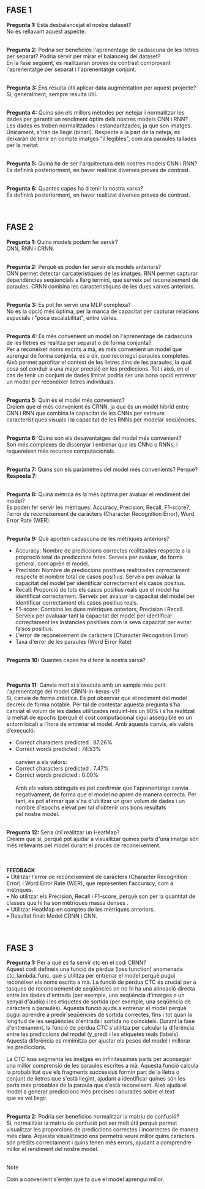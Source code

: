 ## **FASE 1**

**Pregunta 1:** Està desbalancejat el nostre dataset? <br />
No és rellavant aquest aspecte.
<br /> <br />

**Pregunta 2:** Podria ser beneficiós l'aprenentage de cadascuna de les lletres per separat? Podria servir per mirar el balanceig del dataset? <br />
En la fase següent, es realitzaran proves de contrast comprovant l'aprenentatge per separat i l'aprenentatge conjunt.
<br /><br />

**Pregunta 3:** Ens resulta útil aplicar data augmentation per aquest projecte? <br />
Sí, generalment, sempre resulta útil.
<br /><br />

**Pregunta 4:** Quins són els millors mètodes per netejar i normalitzar les dades per garantir un rendiment òptim dels nostres models CNN i RNN? <br />
Les dades es troben normalitzades i estandaritzades, ja que son imatges. Únicament, s'han de llegir (binari). Respecte a la part de la neteja, es deixaràn de tenir en compte imatges "il·legibles", com ara paraules tallades per la meitat.
<br /><br />

**Pregunta 5:** Quina ha de ser l'arquitectura dels nostres models CNN i RNN? <br />
Es definirà posteriorment, en haver realitzat diverses proves de contrast.
<br /><br />

**Pregunta 6:** Quantes capes ha d tenir la nostra xarxa?<br />
Es definirà posteriorment, en haver realitzat diverses proves de contrast.
<br /><br /><br />

## **FASE 2**

**Pregunta 1:** Quins models podem fer servir? <br />
CNN, RNN i CRNN.
<br /><br />

**Pregunta 2:** Perquè es poden fer servir els models anteriors?<br />
CNN permet detectar carcaterístiques de les imatges. RNN permet capturar dependències seqüencials a llarg termini, que serveix pel reconeixement de paraules. CRNN combina les característiques de les dues xarxes anteriors.
<br /><br />

**Pregunta 3:** Es pot fer servir una MLP complexa?<br />
No és la opció més òptima, per la manca de capacitat per capturar relacions espacials i "poca escalabilitat", entre vàries.
<br /><br />

**Pregunta 4:** És més convenient un model on l'aprenentage de cadascuna de les lletres es realitza per separat o de forma conjunta?<br />
Per a reconèixer noms escrits a mà, és més convenient un model que aprengui de forma conjunta, és a dir, que reconegui paraules completes. Això permet aprofitar el context de les lletres dins de les paraules, la qual cosa sol conduir a una major precisió en les prediccions. Tot i això, en el cas de tenir un conjunt de dades límitat podria ser una bona opció entrenar un model per reconèixer lletres individuals.
<br /><br />

**Pregunta 5:** Quin és el model més convenient?<br />
Creiem que el més convenient és CRNN, ja que és un model híbrid entre CNN i RNN que combina la capacitat de les CNNs per extreure característiques visuals i la capacitat de les RNNs per modelar seqüències. 
<br /><br />

**Pregunta 6:** Quins son els desavantatges del model més convenient?<br />
Son més complexes de dissenyar i entrenar que les CNNs o RNNs, i requereixen més recursos computacionals.
<br /><br />

**Pregunta 7:** Quins son els paràmetres del model més convenients? Perquè?<br />
**Resposta 7:** 
<br /><br />

**Pregunta 8:** Quina mètrica és la més òptima per avaluar el rendiment del model?<br />
Es poden fer servir les mètriques: Accuracy, Precision, Recall, F1-score?, l'error de reconeixement de caràcters (Character Recognition Error), Word Error Rate (WER).
<br /><br />

**Pregunta 9:** Què aporten cadascuna de les mètriques anteriors?<br />
- Accuracy: Nombre de prediccions correctes realitzades respecte a la proproció total de prediccions fetes. Serveix per avaluar, de forma general, com aprèn el model.
- Precision: Nombre de prediccions positives realitzades correctament respecte el nombre total de casos positius. Serveix per avaluar la capacitat del model per identificar correctament els casos positius.
- Recall: Proporció de tots els casos positius reals que el model ha identificat correctament. Serveix per avaluar la capacitat del model per identificar correctament els casos positius reals.
- F1-score: Combina les dues mètriques anteriors, Precision i Recall. Serveix per avaluaar tant la capacitat del model per identificar correctament les instàncies positives com la seva capacitat per evitar falsos positius.
- L'error de reconeixement de caràcters (Character Recognition Error)
- Taxa d'error de les paraules (Word Error Rate)
<br /><br />

**Pregunta 10:** Quantes capes ha d tenir la nostra xarxa?<br />
<br /><br />

**Pregunta 11:** Canvia molt si s'executa amb un sample més petit l'aprenentatge del model CRNN-in-keras-v1?<br />
Si, canvia de forma dràstica. Es pot observar que el rediment del model decreix de forma notable. 
Per tal de contestar aquesta pregunta s’ha canviat el volum de les dades utilitzades reduint-les un 90% i s’ha realitzat la meitat de epochs (perquè el cost computacional sigui assequible en un entorn local) a l'hora de entrenar el model. Amb aquests canvis, els valors d’execució: 
- Correct characters predicted : 87.26%
- Correct words predicted      : 74.53%
<br /><br />
canvien a els valors: 
- Correct characters predicted : 7.47%
- Correct words predicted      : 0.00%
<br /><br />
Amb els valors obtinguts es pot confirmar que l'aprenentatge canvia negativament, de forma que el model no apren de manera correcta. Per tant, es pot afirmar que s'ha d'utilitzar un gran volum de dades i un nombre d'epochs elevat per tal d'obtenir uns bons resultats pel nostre model.
<br /><br />

**Pregunta 12:** Seria útil realitzar un HeatMap?<br />
Creiem que si, perquè pot ajudar a visualitzar quines parts d'una imatge són més rellevants pel model durant el procés de reconeixement.
<br /><br /><br />

**FEEDBACK** <br />
•⁠  ⁠Utilitzar l'error de reconeixement de caràcters (Character Recognition Error) i Word Error Rate (WER), que representen l'accuracy, com a mètriques.<br />
•⁠  ⁠No utilitzar els Precision, Recall i F1-score, perquè son per la quantitat de classes que hi ha son mètriques massa denses .<br />
•⁠  ⁠Utilitzar HeatMap en comptes de les mètriques anteriors.<br />
•⁠  ⁠Resultat final: Model CRNN i CNN.
<br /> <br /> <br />




## **FASE 3**

**Pregunta 1:** Per a què es fa servir ctc en el codi CRNN?<br />
Aquest codi defineix una funció de pèrdua (loss function) anomenada ctc_lambda_func, que s'utilitza per entrenar el model perquè pugui reconèixer els noms escrits a mà. La funció de pèrdua CTC és crucial per a tasques de reconeixement de seqüències on no hi ha una alineació directa entre les dades d'entrada (per exemple, una seqüència d'imatges o un senyal d'àudio) i les etiquetes de sortida (per exemple, una seqüència de caràcters o paraules). Aquesta funció ajuda a entrenar el model perquè pugui aprendre a predir seqüències de sortida correctes, fins i tot quan la longitud de les seqüències d'entrada i sortida no coincideix.
⁠Durant la fase d'entrenament, la funció de pèrdua CTC s'utilitza per calcular la diferència entre les prediccions del model (y_pred) i les etiquetes reals (labels). Aquesta diferència es minimitza per ajustar els pesos del model i millorar les prediccions.

La CTC loss segmenta les imatges en infinitessimes parts per aconseguir una millor comprensió de les paraules escrites a mà. Aquesta funció calcula la probabilitat que els fragments successius formin part de la lletra o conjunt de lletres que s'està llegint, ajudant a identificar quines són les parts més probables de la paraula que s'està reconeixent. Això ajuda el model a generar prediccions més precises i acurades sobre el text que es vol llegir.
<br /><br />

**Pregunta 2:** Podria ser beneficios normalitzar la matriu de confusió?<br />
Sí, normalitzar la matriu de confusió pot ser molt útil perquè permet visualitzar les proporcions de prediccions correctes i incorrectes de manera més clara. 
Aquesta visualització ens permetrà veure millor quins caràcters són predits correctament i quins tenen més errors, ajudant a comprendre millor el rendiment del nostre model.
<br /><br />


> [!NOTE]
> Com a convenient s'entèn que fa que el model aprengui millor.
